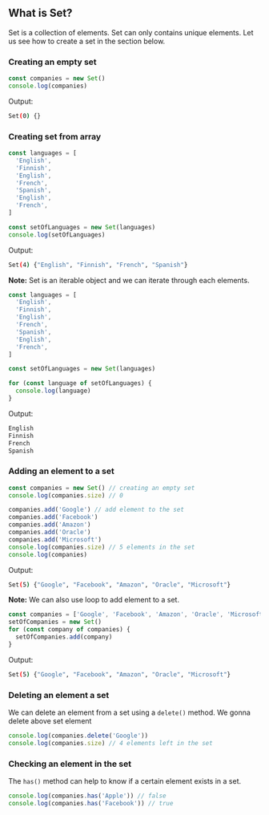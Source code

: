 ## What is Set? 
Set is a collection of elements. Set can only contains unique elements. Let us see how to create a set in the section below.

### Creating an empty set

```javascript
const companies = new Set()
console.log(companies)
```

Output:
```bash
Set(0) {}
```

### Creating set from array
```javascript
const languages = [
  'English',
  'Finnish',
  'English',
  'French',
  'Spanish',
  'English',
  'French',
]

const setOfLanguages = new Set(languages)
console.log(setOfLanguages)
```
Output:
```bash
Set(4) {"English", "Finnish", "French", "Spanish"}
```
**Note:** Set is an iterable object and we can iterate through each elements.

```javascript
const languages = [
  'English',
  'Finnish',
  'English',
  'French',
  'Spanish',
  'English',
  'French',
]

const setOfLanguages = new Set(languages)

for (const language of setOfLanguages) {
  console.log(language)
}
```
Output:
```bash
English
Finnish
French
Spanish
```
### Adding an element to a set
```javascript
const companies = new Set() // creating an empty set
console.log(companies.size) // 0

companies.add('Google') // add element to the set
companies.add('Facebook')
companies.add('Amazon')
companies.add('Oracle')
companies.add('Microsoft')
console.log(companies.size) // 5 elements in the set
console.log(companies)
```
Output:
```bash
Set(5) {"Google", "Facebook", "Amazon", "Oracle", "Microsoft"}
```

**Note:** We can also use loop to add element to a set.

```javascript
const companies = ['Google', 'Facebook', 'Amazon', 'Oracle', 'Microsoft']
setOfCompanies = new Set()
for (const company of companies) {
  setOfCompanies.add(company)
}

```
Output:
```bash
Set(5) {"Google", "Facebook", "Amazon", "Oracle", "Microsoft"}
```

### Deleting an element a set
We can delete an element from a set using a `delete()` method. We gonna delete above set element

```javascript
console.log(companies.delete('Google'))
console.log(companies.size) // 4 elements left in the set
```

### Checking an element in the set
The `has()` method can help to know if a certain element exists in a set.

```javascript
console.log(companies.has('Apple')) // false
console.log(companies.has('Facebook')) // true
```